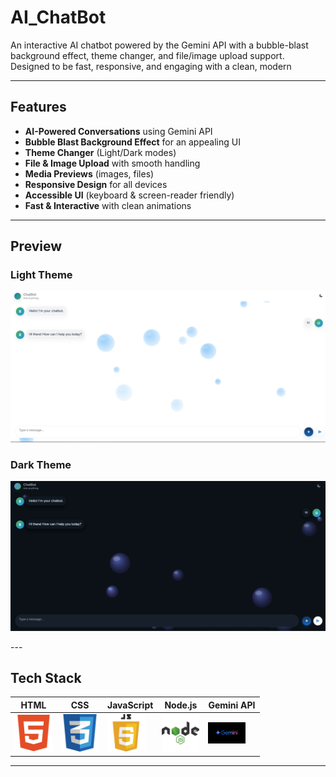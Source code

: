 # AI_ChatBot
An interactive AI chatbot powered by the Gemini API with a bubble-blast background effect, theme changer, and file/image upload support. Designed to be fast, responsive, and engaging with a clean, modern 

---

## Features  

-  **AI-Powered Conversations** using Gemini API  
-  **Bubble Blast Background Effect** for an appealing UI  
-  **Theme Changer** (Light/Dark modes)  
-  **File & Image Upload** with smooth handling  
-  **Media Previews** (images, files)  
-  **Responsive Design** for all devices  
-  **Accessible UI** (keyboard & screen-reader friendly)  
-  **Fast & Interactive** with clean animations  

---

## Preview  

### Light Theme  
<p align="center">
  <img src="assets/LightThemeChatBot.png" alt="Chatbot Light Theme" width="700">
</p>  

### Dark Theme  
<p align="center">
  <img src="assets/DarkThemeChatBot.png" alt="Chatbot Dark Theme" width="700">
</p>  
---

## Tech Stack  
| HTML | CSS | JavaScript | Node.js | Gemini API |
|------|-----|------------|---------|------------|
| [<img src="assets/Html.png" width="60"/>](https://developer.mozilla.org/en-US/docs/Web/HTML) | [<img src="assets/Css.png" width="60"/>](https://developer.mozilla.org/en-US/docs/Web/CSS) | [<img src="assets/Javascript.png" width="60"/>](https://developer.mozilla.org/en-US/docs/Web/JavaScript) | [<img src="assets/Nodejs.png" width="60"/>](https://nodejs.org/) | [<img src="assets/Gemini.png" width="60"/>](https://developers.google.com/ai) |


---

